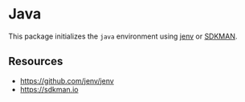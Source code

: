 # Java

This package initializes the `java` environment using
[jenv](https://github.com/jenv/jenv) or [SDKMAN](https://sdkman.io).

## Resources

- https://github.com/jenv/jenv
- https://sdkman.io
